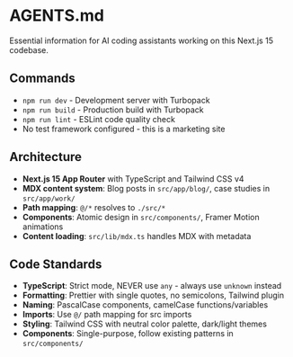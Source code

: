 # AGENTS.md

Essential information for AI coding assistants working on this Next.js 15 codebase.

## Commands
- `npm run dev` - Development server with Turbopack
- `npm run build` - Production build with Turbopack
- `npm run lint` - ESLint code quality check
- No test framework configured - this is a marketing site

## Architecture
- **Next.js 15 App Router** with TypeScript and Tailwind CSS v4
- **MDX content system**: Blog posts in `src/app/blog/`, case studies in `src/app/work/`
- **Path mapping**: `@/*` resolves to `./src/*`
- **Components**: Atomic design in `src/components/`, Framer Motion animations
- **Content loading**: `src/lib/mdx.ts` handles MDX with metadata

## Code Standards
- **TypeScript**: Strict mode, NEVER use `any` - always use `unknown` instead
- **Formatting**: Prettier with single quotes, no semicolons, Tailwind plugin
- **Naming**: PascalCase components, camelCase functions/variables
- **Imports**: Use `@/` path mapping for src imports
- **Styling**: Tailwind CSS with neutral color palette, dark/light themes
- **Components**: Single-purpose, follow existing patterns in `src/components/`
